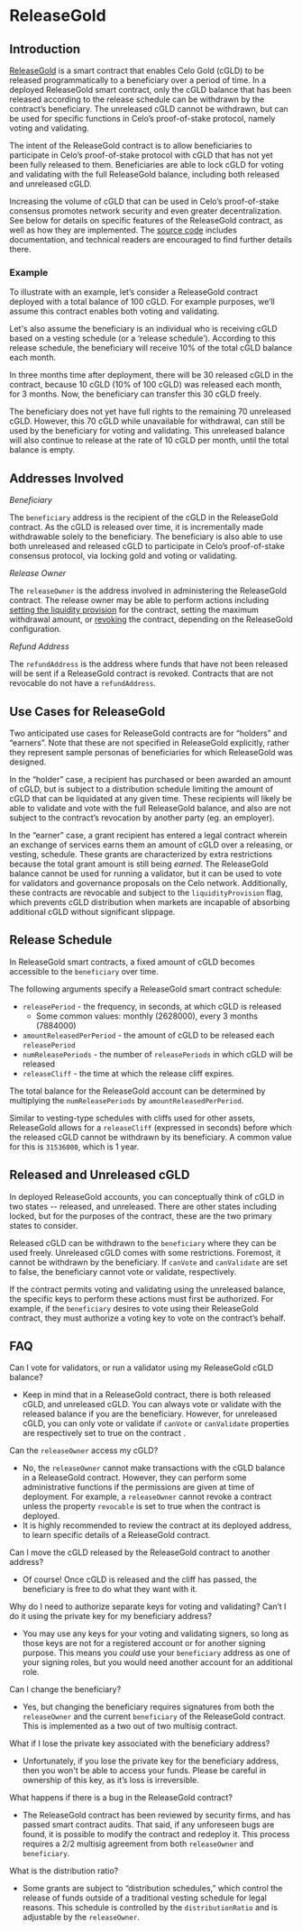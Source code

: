 # ReleaseGold

## Introduction

[ReleaseGold](https://github.com/celo-org/celo-monorepo/blob/master/packages/protocol/contracts/governance/ReleaseGold.sol) is a smart contract that enables Celo Gold (cGLD) to be released programmatically to a beneficiary over a period of time. In a deployed ReleaseGold smart contract, only the cGLD balance that has been released according to the release schedule can be withdrawn by the contract’s beneficiary. The unreleased cGLD cannot be withdrawn, but can be used for specific functions in Celo’s proof-of-stake protocol, namely voting and validating.

The intent of the ReleaseGold contract is to allow beneficiaries to participate in Celo’s proof-of-stake protocol with cGLD that has not yet been fully released to them. Beneficiaries are able to lock cGLD for voting and validating with the full ReleaseGold balance, including both released and unreleased cGLD.

Increasing the volume of cGLD that can be used in Celo’s proof-of-stake consensus promotes network security and even greater decentralization. See below for details on specific features of the ReleaseGold contract, as well as how they are implemented. The [source code](https://github.com/celo-org/celo-monorepo/blob/master/packages/protocol/contracts/governance/ReleaseGold.sol) includes documentation, and technical readers are encouraged to find further details there.

### Example

To illustrate with an example, let’s consider a ReleaseGold contract deployed with a total balance of 100 cGLD. For example purposes, we’ll assume this contract enables both voting and validating.

Let's also assume the beneficiary is an individual who is receiving cGLD based on a vesting schedule (or a ‘release schedule’). According to this release schedule, the beneficiary will receive 10% of the total cGLD balance each month.

In three months time after deployment, there will be 30 released cGLD in the contract, because 10 cGLD (10% of 100 cGLD) was released each month, for 3 months. Now, the beneficiary can transfer this 30 cGLD freely.

The beneficiary does not yet have full rights to the remaining 70 unreleased cGLD. However, this 70 cGLD while unavailable for withdrawal, can still be used by the beneficiary for voting and validating. This unreleased balance will also continue to release at the rate of 10 cGLD per month, until the total balance is empty.

## Addresses Involved

*Beneficiary*

The `beneficiary` address is the recipient of the cGLD in the ReleaseGold contract. As the cGLD is released over time, it is incrementally made withdrawable solely to the beneficiary. The beneficiary is also able to use both unreleased and released cGLD to participate in Celo’s proof-of-stake consensus protocol, via locking gold and voting or validating.

*Release Owner*

The `releaseOwner` is the address involved in administering the ReleaseGold contract. The release owner may be able to perform actions including [setting the liquidity provision](https://github.com/celo-org/celo-monorepo/blob/master/packages/protocol/contracts/governance/ReleaseGold.sol#L268) for the contract, setting the maximum withdrawal amount, or [revoking](https://github.com/celo-org/celo-monorepo/blob/master/packages/protocol/contracts/governance/ReleaseGold.sol#L362) the contract, depending on the ReleaseGold configuration.

*Refund Address*

The `refundAddress` is the address where funds that have not been released will be sent if a ReleaseGold contract is revoked. Contracts that are not revocable do not have a `refundAddress`.

## Use Cases for ReleaseGold

Two anticipated use cases for ReleaseGold contracts are for “holders” and “earners”. Note that these are not specified in ReleaseGold explicitly, rather they represent sample personas of beneficiaries for which ReleaseGold was designed.

In the “holder” case, a recipient has purchased or been awarded an amount of cGLD, but is subject to a distribution schedule limiting the amount of cGLD that can be liquidated at any given time. These recipients will likely be able to validate and vote with the full ReleaseGold balance, and also are not subject to the contract’s revocation by another party (eg. an employer).

In the “earner” case, a grant recipient has entered a legal contract wherein an exchange of services earns them an amount of cGLD over a releasing, or vesting, schedule. These grants are characterized by extra restrictions because the total grant amount is still being *earned*. The ReleaseGold balance cannot be used for running a validator, but it can be used to vote for validators and governance proposals on the Celo network. Additionally, these contracts are revocable and subject to the `liquidityProvision` flag, which prevents cGLD distribution when markets are incapable of absorbing additional cGLD without significant slippage.

## Release Schedule

In ReleaseGold smart contracts, a fixed amount of cGLD becomes accessible to the `beneficiary` over time.

The following arguments specify a ReleaseGold smart contract schedule:

- `releasePeriod` - the frequency, in seconds, at which cGLD is released
    - Some common values: monthly (2628000), every 3 months (7884000)
- `amountReleasedPerPeriod` - the amount of cGLD to be released each `releasePeriod`
- `numReleasePeriods` - the number of `releasePeriods` in which cGLD will be released
- `releaseCliff` - the time at which the release cliff expires.

The total balance for the ReleaseGold account can be determined by multiplying the `numReleasePeriods` by `amountReleasedPerPeriod`.

Similar to vesting-type schedules with cliffs used for other assets, ReleaseGold allows for a `releaseCliff` (expressed in seconds) before which the released cGLD cannot be withdrawn by its beneficiary. A common value for this is `31536000`, which is 1 year.

## Released and Unreleased cGLD

In deployed ReleaseGold accounts, you can conceptually think of cGLD in two states -- released, and unreleased. There are other states including locked, but for the purposes of the contract, these are the two primary states to consider.

Released cGLD can be withdrawn to the `beneficiary` where they can be used freely. Unreleased cGLD comes with some restrictions. Foremost, it cannot be withdrawn by the beneficiary. If `canVote` and `canValidate` are set to false, the beneficiary cannot vote or validate, respectively.

If the contract permits voting and validating using the unreleased balance, the specific keys to perform these actions must first be authorized. For example, if the `beneficiary` desires to vote using their ReleaseGold contract, they must authorize a voting key to vote on the contract’s behalf.

## FAQ

Can I vote for validators, or run a validator using my ReleaseGold cGLD balance?

- Keep in mind that in a ReleaseGold contract, there is both released cGLD, and unreleased cGLD. You can always vote or validate with the released balance if you are the beneficiary. However, for unreleased cGLD, you can only vote or validate if `canVote` or `canValidate` properties are respectively set to true on the contract .

Can the `releaseOwner` access my cGLD?

- No, the `releaseOwner` cannot make transactions with the cGLD balance in a ReleaseGold contract. However, they can perform some administrative functions if the permissions are given at time of deployment. For example, a `releaseOwner` cannot revoke a contract unless the property `revocable` is set to true when the contract is deployed.
- It is highly recommended to review the contract at its deployed address, to learn specific details of a ReleaseGold contract.

Can I move the cGLD released by the ReleaseGold contract to another address?

- Of course! Once cGLD is released and the cliff has passed, the beneficiary is free to do what they want with it.

Why do I need to authorize separate keys for voting and validating? Can’t I do it using the private key for my beneficiary address?

- You may use any keys for your voting and validating signers, so long as those keys are not for a registered account or for another signing purpose. This means you *could* use your `beneficiary` address as one of your signing roles, but you would need another account for an additional role.

Can I change the beneficiary?

- Yes, but changing the beneficiary requires signatures from both the `releaseOwner` and the current `beneficiary` of the ReleaseGold contract. This is implemented as a two out of two multisig contract.

What if I lose the private key associated with the beneficiary address?

- Unfortunately, if you lose the private key for the beneficiary address, then you won't be able to access your funds. Please be careful in ownership of this key, as it’s loss is irreversible.

What happens if there is a bug in the ReleaseGold contract?

- The ReleaseGold contract has been reviewed by security firms, and has passed smart contract audits. That said, if any unforeseen bugs are found, it is possible to modify the contract and redeploy it. This process requires a 2/2 multisig agreement from both `releaseOwner` and `beneficiary`.

What is the distribution ratio?

- Some grants are subject to “distribution schedules,” which control the release of funds outside of a traditional vesting schedule for legal reasons. This schedule is controlled by the `distributionRatio` and is adjustable by the `releaseOwner`.
